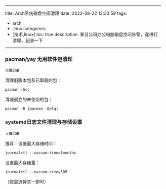 
---
title: Arch系统磁盘空间清理
date: 2022-08-22 13:33:59
tags:
- arch
- linux
categories:
- [技术,linux]
toc: true
description: 某日公司办公电脑磁盘空间告警，遂进行清理，记录一下
---

### pacman/yay 无用软件包清理 

`大概5GB`

清理旧版本包及已卸载的包：
 ```
pacman -Scc
 ```

清理孤立的未使用的包：
 ```
pacman -R (pacman -Qdtq)
 ```


### systemd日志文件清理与存储设置  

`大概4GB`


推荐：设置最大存储时间：

 ```
journalctl --vacuum-time=1months
 ```


设置最大存储量：

 ```
journalctl --vacuum-size=50M
 ```
（按需选择其一即可）